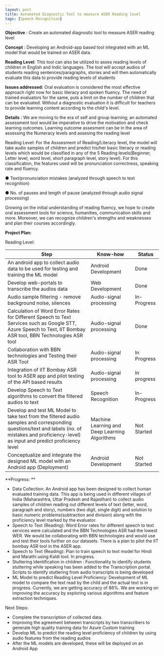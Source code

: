 ```yaml
---
layout: post
title: Automated Diagnostic Tool to measure ASER Reading level
tags: [Speech Recognition]
---
```


**Objective** : Create an automated diagnostic tool to measure ASER reading level

**Concept** : Developing an Android-app based tool integrated with an ML model that would be trained on ASER data.

**Reading Level**:
This tool can also be utilized to asses reading levels  of children in English and Indic languages. The tool will accept audios of students reading sentences/paragraphs, stories and will then automatically evaluate this data to provide reading levels of students

**Issues addressed:**  Oral evaluation is considered the most effective approach right now for basic literacy and spoken fluency. The need of trained evaluators for the same, puts a limit on the number of children that can be evaluated. Without a diagnostic evaluation it is difficult for teachers to provide learning content according to the child's level.

**Details** : We are moving to the era of self and group learning; an automated assessment tool would be imperative to drive the motivation and check learning outcomes. Learning outcome assesment can be in the area of assessing the Numeracy levels and assesing the reading level

Reading Level:
For the Asssesment of Reading/Literacy  level, the model will take audio samples of children and predict his/her basic literacy or reading levels which would be classified in any of the 5 Reading levels(Beginner, Letter level, word level, short paragraph level, story level). For this classification, the features used will be pronunciation correctness, speaking rate and fluency.

● Text/pronunciation mistakes (analyzed through speech to text recognition)

● No. of pauses and length of pause (analyzed through audio signal processing)

Growing on the initial understanding of reading fluency, we hope to create oral assessment tools for science, humanities, communication skills and more. Moreover, we can recognize children&#39;s strengths and weaknesses and plan their courses accordingly.

**Project Plan:**

Reading Level:

| Step | Know-how | Status |
| --- | --- | --- |
| An android app to collect audio data to be used for testing and training the ML model | Android Development | Done |
| Develop web-portals to transcribe the audios data | Web Development | Done |
| Audio sample filtering - remove background noise, silences | Audio-signal processing | In-Progress |
| Calculation of Word Error Rates for Different Speech to Text Services such as Google STT, Azure Speech to Text, IIT Bombay ASR tool, BBN Technologies ASR tool | Audio-signal processing | Done |
| Collaboration with BBN technologies and Testing their ASR Tool  | Audio-signal processing | In Progress |
| Integration of IIT Bombay ASR tool to ASER app and pilot testing of the API based results| Audio-signal processing | In progress |
| Develop Speech to Text algorithms to convert the filtered audios to text | Speech Recognition | In-Progress |
| Develop and test ML Model to take text from the filtered audio samples and corresponding questions/text and labels (no. of mistakes and proficiency-level) as input and predict proficiency level | Machine Learning and Deep Learning Algorithms | Not Started |
| Conceptualize and integrate the designed ML model with an Android app (Deployment) | Android Development | Not Started |

**Progress: **
- Data Collection: An Android app has been designed to collect human evaluated training data. This app is being used in different villages of India (Maharashtra, Uttar Pradesh and Rajasthan) to collect audio samples of children reading out different levels of text (letter, word, paragraph and story), numbers (two digit, single digit) and solution to basic numeric problems(subtraction and division) along with the proficiency level marked by the evaluator.
- Speech to Text (Reading): Word Error rates for different speech to text services were calculated and the BBN Technologies ASR had the lowest WER. We would be collaborating with BBN technologies and would use and test their tools further on our datasets. There is a plan to pilot the IIT bombay ASR tool in the ASER app.
- Speech to Text (Reading): Plan to train speech to text model for Hindi and Marathi using Kaldi tool. In progress.
- Stuttering Identification in children : Functionality to identify students stuttering while speaking has been added to the Transcription portal. Scripts to identify stuttering from audio transcripts is being developed
- ML Model to predict Reading Level Proficiency: Development of ML model to compare the text read by the child and the actual text is in progress. Currently, we are getting accuracy of 86%. We are working on improving the accuracy by exploring various algorithms and feature extraction techniques.

Next Steps:
- Complete the transcription of collected data.
- Improving the agreement between transcripts by two transcribers to generate high quality training data for Azure Custom training
- Develop ML to predict the reading level proficiency of children by using audio features from the reading audios
- After the ML models are developed, these will be deployed on an Android App

